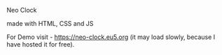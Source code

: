 Neo Clock

made with HTML, CSS and JS


For Demo visit - https://neo-clock.eu5.org (it may load slowly, because I have hosted it for free).
